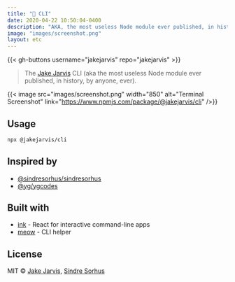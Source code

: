 ```yaml
---
title: "🤖 CLI"
date: 2020-04-22 10:50:04-0400
description: "AKA, the most useless Node module ever published, in history, by anyone, ever."
image: "images/screenshot.png"
layout: etc
---
```


{{< gh-buttons username="jakejarvis" repo="jakejarvis" >}}

> The [Jake Jarvis](https://jarv.is/) CLI (aka the most useless Node module ever published, in history, by anyone, ever).

{{< image src="images/screenshot.png" width="850" alt="Terminal Screenshot" link="https://www.npmjs.com/package/@jakejarvis/cli" />}}

## Usage

```sh {linenos=false}
npx @jakejarvis/cli
```

## Inspired by

- [@sindresorhus/sindresorhus](https://github.com/sindresorhus/sindresorhus)
- [@yg/ygcodes](https://github.com/yg/ygcodes)

## Built with

- [ink](https://github.com/vadimdemedes/ink) - React for interactive command-line apps
- [meow](https://github.com/sindresorhus/meow) - CLI helper

## License

MIT © [Jake Jarvis](https://jarv.is/), [Sindre Sorhus](https://sindresorhus.com)
